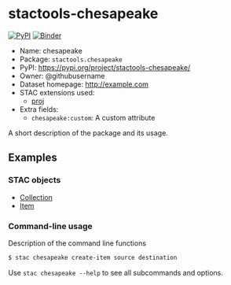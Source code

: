 # stactools-chesapeake

[![PyPI](https://img.shields.io/pypi/v/stactools-chesapeake)](https://pypi.org/project/stactools-chesapeake/)
[![Binder](https://mybinder.org/badge_logo.svg)](https://mybinder.org/v2/gh/stactools-packages/chesapeake/main?filepath=docs/installation_and_basic_usage.ipynb)

- Name: chesapeake
- Package: `stactools.chesapeake`
- PyPI: https://pypi.org/project/stactools-chesapeake/
- Owner: @githubusername
- Dataset homepage: http://example.com
- STAC extensions used:
  - [proj](https://github.com/stac-extensions/projection/)
- Extra fields:
  - `chesapeake:custom`: A custom attribute

A short description of the package and its usage.

## Examples

### STAC objects

- [Collection](examples/collection.json)
- [Item](examples/item/item.json)

### Command-line usage

Description of the command line functions

```bash
$ stac chesapeake create-item source destination
```

Use `stac chesapeake --help` to see all subcommands and options.
